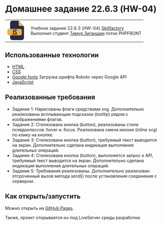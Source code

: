 # Домашнее задание 22.6.3 (HW-04)

<table>
  <tr>
    <td>
      <img src="./assets/images/js64.png">
    </td>
    <td>
      Учебное задание 22.6.3 (HW-04)
      <a href="https://skillfactory.ru/">Skillfactory</a><br> 
      Выполнил студент <a href="https://github.com/27X19">Тимур Зиганшин</a> поток PHPFRONT
    </td>
  </tr>
</table>

## Использованные технологии

- [HTML](https://www.w3.org/TR/2021/SPSD-html52-20210128/)
- [CSS](https://developer.mozilla.org/ru/docs/Learn/Getting_started_with_the_web/CSS_basics)
- [Google fonts](https://fonts.google.com/specimen/Roboto) Загрузка шрифта Roboto через Google API
- [JavaScript](https://262.ecma-international.org)

## Реализованные требования

- Задание 1: Нарисованы флаги средствами svg. Дополнительно реализованы всплывающие подсказки (tooltip) рядом с изображениями флагов.
- Задание 2: Стилизована кнопка (button), реализованы стили псевдоклассов :hover и :focus. Реализована смена иконки (inline svg) по клику на кнопке.
- Задание 3: Стилизована кнопка (button), требуемый текст выводится на экран. Дополнительно сделана индикация выполнения длительных операций.
- Задание 4: Стилизована кнопка (button), выполняется запрос к API, требуемый текст выводится на экран. Дополнительно сделана индикация выполнения длительных операций.
- Задание 5: Требования реализованы. Дополнительно реализован отсроченный вызов метода send() после установления соединения с сервером.

## Как открыть/запустить

Можно открыть на [GitHub Pages]().

Также, проект открывается из-под LiveServer среды разработки.
